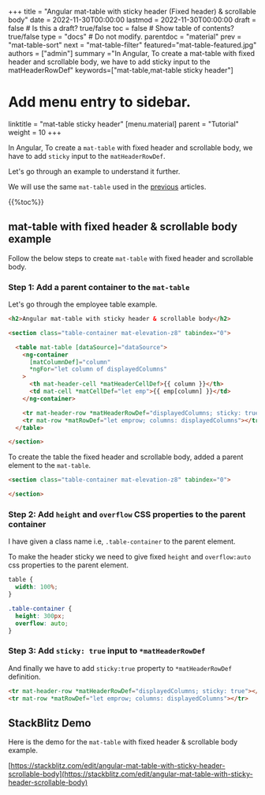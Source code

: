 +++
title = "Angular mat-table with sticky header (Fixed header) & scrollable body"
date = 2022-11-30T00:00:00
lastmod = 2022-11-30T00:00:00
draft = false  # Is this a draft? true/false
toc = false  # Show table of contents? true/false
type = "docs"  # Do not modify.
parentdoc = "material"
prev = "mat-table-sort"
next = "mat-table-filter"
featured="mat-table-featured.jpg"
authors = ["admin"]
summary ="In Angular, To create a mat-table with fixed header and scrollable body, we have to add sticky input to the matHeaderRowDef"
keywords=["mat-table,mat-table sticky header"]

# Add menu entry to sidebar.
linktitle = "mat-table sticky header"
[menu.material]
  parent = "Tutorial"
  weight = 10
+++

In Angular, To create a `mat-table` with fixed header and scrollable body, we have to add `sticky` input to the `matHeaderRowDef`.

Let's go through an example to understand it further.

We will use the same `mat-table` used in the [previous](https://www.angularjswiki.com/material/mat-table/) articles.

{{%toc%}}

## mat-table with fixed header & scrollable body example

Follow the below steps to create `mat-table` with fixed header and scrollable body.

### Step 1: Add a parent container to the `mat-table`

Let's go through the employee table example.

```html
<h2>Angular mat-table with sticky header & scrollable body</h2>

<section class="table-container mat-elevation-z8" tabindex="0">

  <table mat-table [dataSource]="dataSource">
    <ng-container
      [matColumnDef]="column"
      *ngFor="let column of displayedColumns"
    >
      <th mat-header-cell *matHeaderCellDef>{{ column }}</th>
      <td mat-cell *matCellDef="let emp">{{ emp[column] }}</td>
    </ng-container>

    <tr mat-header-row *matHeaderRowDef="displayedColumns; sticky: true"></tr>
    <tr mat-row *matRowDef="let emprow; columns: displayedColumns"></tr>
  </table>

</section>
```

To create the table the fixed header and scrollable body, added a parent element to the `mat-table`.

```html
<section class="table-container mat-elevation-z8" tabindex="0">

</section>

```

### Step 2: Add `height` and `overflow` CSS properties to the parent container

I have given a class name i.e, `.table-container` to the parent element.

To make the header sticky we need to give fixed `height` and `overflow:auto` css properties to the parent element. 

```css
table {
  width: 100%;
}

.table-container {
  height: 300px;
  overflow: auto;
}
```

### Step 3: Add `sticky: true` input to `*matHeaderRowDef`

And finally we have to add `sticky:true` property to `*matHeaderRowDef` definition.

```html
<tr mat-header-row *matHeaderRowDef="displayedColumns; sticky: true"></tr>
<tr mat-row *matRowDef="let emprow; columns: displayedColumns"></tr>
```

## StackBlitz Demo

Here is the demo for the `mat-table` with fixed header & scrollable body example.

[https://stackblitz.com/edit/angular-mat-table-with-sticky-header-scrollable-body](https://stackblitz.com/edit/angular-mat-table-with-sticky-header-scrollable-body)








